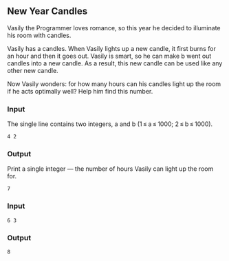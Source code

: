 ## New Year Candles

Vasily the Programmer loves romance, so this year he decided to illuminate his room with candles.

Vasily has a candles. When Vasily lights up a new candle, it first burns for an hour and then it goes out. Vasily is smart, so he can make b went out candles into a new candle. As a result, this new candle can be used like any other new candle.

Now Vasily wonders: for how many hours can his candles light up the room if he acts optimally well? Help him find this number.

### Input
The single line contains two integers, a and b (1 ≤ a ≤ 1000; 2 ≤ b ≤ 1000).
```
4 2
```

### Output
Print a single integer — the number of hours Vasily can light up the room for.
```
7
```

### Input
```
6 3
```

### Output
```
8
```